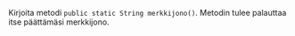 

Kirjoita metodi `public static String merkkijono()`. Metodin tulee palauttaa itse päättämäsi merkkijono.

